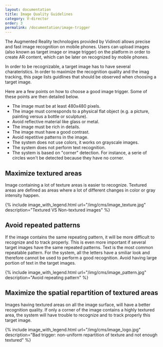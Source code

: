 ```yaml
---
layout: documentation
title: Image Quality Guidelines
category: V-director
order: 3
permalink: /documentation/image-trigger
---
```


The Augmented Reality technologies provided by Vidinoti allows precise and fast image recognition on mobile phones. Users can upload images (also known as target image or image trigger) on the platform in order to create AR content, which can be later on recognized by mobile phones.

In order to be recognizable, a target image has to have several charateristics. In order to maximize the recognition quality and the imag tracking, this page lists guidlines that should be observed when choosing a target image.

Here are a few points on how to choose a good image trigger. Some of these points are then detailed below.

* The image must be at least 480x480 pixels.
* The image must corresponds to a physical flat object (e.g. a picture, painting versus a bottle or sculpture).
* Avoid reflective material like glass or metal.
* The image must be rich in details.
* The image must have a good contrast.
* Avoid repetitive patterns in the image.
* The system does not use colors, it works on grayscale images.
* The system does not perform text recognition.
* The system is based on "corner" detection. For instance, a serie of circles won't be detected because they have no corner.

## Maximize textured areas

Image containing a lot of texture areas is easier to recognize. Textured areas are defined as areas where a lot of different changes in color or gray intensity happen.

{% include image_with_legend.html url="/img/cms/image_texture.jpg" description="Textured VS Non-textured images" %}


## Avoid repeated patterns 

If the image contains the same repeating pattern, it will be more difficult to recognize and to track properly. This is even more important if several target images have the same repeated patterns. Text is the most common repeatable pattern. For the system, all the letters have a smiliar look and therefore cannot be used to perform a good recognition. Avoid having large portion of text in the target images.

{% include image_with_legend.html url="/img/cms/image_pattern.jpg" description="Avoid repeating pattern" %}


## Maximize the spatial repartition of textured areas

Images having textured areas on all the image surface, will have a better recognition quality. If only a corner of the image contains a highly textured area, the system will have trouble to recognize and to track properly this target image.

{% include image_with_legend.html url="/img/cms/image_logo.jpg" description="Bad trigger: non-uniform repartition of texture 
and not enough textured" %}